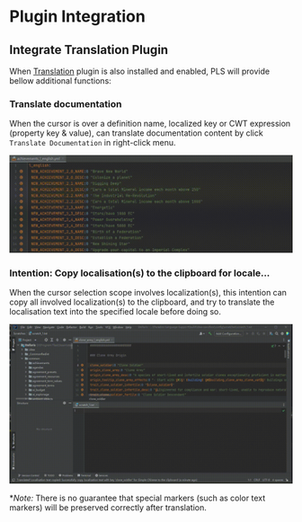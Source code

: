 # Plugin Integration

## Integrate **Translation** Plugin

When [Translation](https://github.com/YiiGuxing/TranslationPlugin) plugin is also installed and enabled,
PLS will provide bellow additional functions:

### Translate documentation

When the cursor is over a definition name, localized key or CWT expression (property key & value),
can translate documentation content by click `Translate Documentation` in right-click menu.

![](../assets/images/plugin-integration/translate-documentation.gif)

### Intention: Copy localisation(s) to the clipboard for locale...

When the cursor selection scope involves localization(s),
this intention can copy all involved localization(s) to the clipboard,
and try to translate the localisation text into the specified locale before doing so.

![](../assets/images/plugin-integration/intention_copy_loc_for_locale.gif)

**Note:* There is no guarantee that special markers (such as color text markers) will be preserved correctly after translation.
